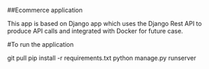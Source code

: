 ##Ecommerce application


This app is based on Django app which uses the Django Rest API to produce API calls and integrated with Docker for future case.

#To run the application

git pull
pip install -r requirements.txt
python manage.py runserver

